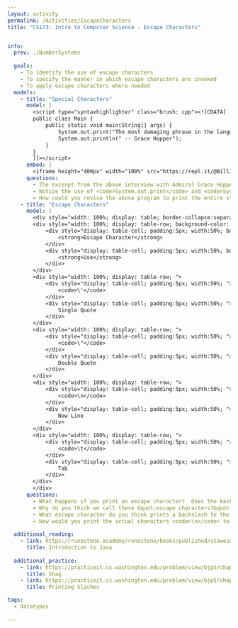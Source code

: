 ```yaml
---
layout: activity
permalink: /Activities/EscapeCharacters
title: "CS173: Intro to Computer Science - Escape Characters"


info:
  prev: ./NumberSystems
  
  goals: 
    - To identify the use of escape characters
    - To specify the manner in which escape characters are invoked
    - To apply escape characters where needed 
  models:
    - title: "Special Characters"
      model: |
        <script type="syntaxhighlighter" class="brush: cpp"><![CDATA[
        public class Main {
            public static void main(String[] args) {
                System.out.print("The most damaging phrase in the language is: \"We've always done it this way!\"");
                System.out.println(" -- Grace Hopper");
            }
        }
        ]]></script> 
      embed: |
        <iframe height="400px" width="100%" src="https://repl.it/@BillJr99/JavaFirstExample?lite=true" scrolling="no" frameborder="no" allowtransparency="true" allowfullscreen="true" sandbox="allow-forms allow-pointer-lock allow-popups allow-same-origin allow-scripts allow-modals"></iframe>
      questions: 
        - The excerpt from the above interview with Admiral Grace Hopper includes a quotation.  How can you print quotation marks to the screen without Java interpreting them as the end of your <code>String</code>?
        - Notice the use of <code>System.out.print</code> and <code>System.out.println</code>.  What's the difference between these two statements?
        - How could you revise the above program to print the entire statement using only one line of code (in other words, only one call to <code>System.out.println</code>?
    - title: "Escape Characters"
      model: |
        <div style="width: 100%; display: table; border-collapse:separate; border-spacing:5px;">
        <div style="width: 100%; display: table-row; background-color: black; color: white;">
            <div style="display: table-cell; padding:5px; width:50%; background-color: black; color: white;">
                <strong>Escape Character</strong>
            </div>
            <div style="display: table-cell; padding:5px; width:50%; background-color: black; color: white;">
                <strong>Use</strong>
            </div>
        </div>
        <div style="width: 100%; display: table-row; ">
            <div style="display: table-cell; padding:5px; width:50%; ">
                <code>\'</code>
            </div>
            <div style="display: table-cell; padding:5px; width:50%; ">
                Single Quote
            </div>
        </div>
        <div style="width: 100%; display: table-row; ">
            <div style="display: table-cell; padding:5px; width:50%; ">
                <code>\"</code>
            </div>
            <div style="display: table-cell; padding:5px; width:50%; ">
                Double Quote
            </div>
        </div>
        <div style="width: 100%; display: table-row; ">
            <div style="display: table-cell; padding:5px; width:50%; ">
                <code>\n</code>
            </div>
            <div style="display: table-cell; padding:5px; width:50%; ">
                New Line
            </div>
        </div>
        <div style="width: 100%; display: table-row; ">
            <div style="display: table-cell; padding:5px; width:50%; ">
                <code>\t</code>
            </div>
            <div style="display: table-cell; padding:5px; width:50%; ">
                Tab
            </div>
        </div>
        </div>
      questions: 
        - What happens if you print an escape character?  Does the backslash actually print?
        - Why do you think we call these &quot;escape characters?&quot;
        - What escape character do you think prints a backslash to the screen?
        - How would you print the actual characters <code>\n</code> to the screen (i.e., not a newline character, but the actual backslash and n characters)? 
        
  additional_reading:
    - link: https://runestone.academy/runestone/books/published/csawesome/Unit1-Getting-Started/topic-1-2-java-intro.html	
      title: Introduction to Java
      
  additional_practice:
    - link: https://practiceit.cs.washington.edu/problem/view/bjp5/chapter1/s10-Shaq
      title: Shaq
    - link: https://practiceit.cs.washington.edu/problem/view/bjp5/chapter1/s15-printlnSlashes
      title: Printing Slashes

tags:
  - datatypes
  
---
```



